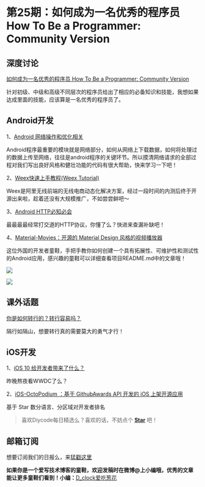 # 第25期：如何成为一名优秀的程序员How To Be a Programmer: Community Version

## 深度讨论

[如何成为一名优秀的程序员 How To Be a Programmer: Community Version](http://diycode.cc/news/259)

针对初级、中级和高级不同层次的程序员给出了相应的必备知识和技能，我想如果达成里面的技能，应该算是一名优秀的程序员了。

## Android开发

1、[Android 网络操作和优化相关](https://mp.weixin.qq.com/s?__biz=MzA3MDMyMjkzNg==&mid=2652261762&idx=1&sn=dd95181222f40e6818d9df26ef31fab6&scene=0&pass_ticket=9%2FMdgGNR%2BcHQFO4rm%2FVr61EvcK4BkZc9Tdb1bNWhlaRbGZLISyBuUC0YH2PdbNHd#rd)

Android程序最重要的模块就是网络部分，如何从网络上下载数据，如何将处理过的数据上传至网络，往往是android程序的关键环节。所以摸清网络请求的全部过程对我们写出良好风格和健壮功能的代码有很大帮助，快来学习一下吧！

2、[Weex快速上手教程(Weex Tutorial)](http://mp.weixin.qq.com/s?__biz=MzA4MjA0MTc4NQ==&mid=504089966&idx=1&sn=4dd5753c1b97a15259e88ee2ee5bf092#rd)

Weex是阿里无线前端的无线电商动态化解决方案，经过一段时间的内测后终于开源出来啦，趁着还没有大规模推广，不如尝尝鲜吧～

3、[Android HTTP必知必会](http://jayfeng.com/2016/01/08/Android%20HTTP%E5%BF%85%E7%9F%A5%E5%BF%85%E4%BC%9A/index.html)

最最最最经常打交道的HTTP协议，你懂了么？快进来查漏补缺吧！

4、[Material-Movies：开源的 Material Design 风格的视频播放器](https://github.com/saulmm/Material-Movies)

这位外国的开发者童鞋，手把手教你如何创建一个具有拓展性、可维护性和测试性的Android应用，感兴趣的童鞋可以详细查看项目README.md中的文章哦！

![](https://camo.githubusercontent.com/cb1a7ead648dd745e5b3e4a2600f24a8dc37bbe7/687474703a2f2f616e64726f636f64652e65732f77702d636f6e74656e742f75706c6f6164732f323031352f30332f66616d696c79322e706e67)

![](https://camo.githubusercontent.com/2ba10e10de55425ed5cee91c329a87902689bf21/687474703a2f2f616e64726f636f64652e65732f77702d636f6e74656e742f75706c6f6164732f323031352f30332f64657461696c46616d696c792d65313432363138303035333231352e706e67)


## 课外话题

[你是如何转行的？转行容易吗？](https://www.zhihu.com/question/28544155)

隔行如隔山，想要转行真的需要莫大的勇气才行！

## iOS开发

1、[iOS 10 给开发者带来了什么？](https://zhuanlan.zhihu.com/p/21348691)

昨晚熬夜看WWDC了么？

2、[iOS-OctoPodium ：基于 GithubAwards API 开发的 iOS 上架开源应用](https://github.com/nunogoncalves/iOS-OctoPodium)

基于 Star 数分语言、分区域对开发者排名

> 喜欢Diycode每日精选么？喜欢的话，不妨点个 **[Star](https://github.com/DiyCodes/code_news)** 吧！

## 邮箱订阅

想要订阅我们的日报么，来[猛戳这里](http://list.qq.com/cgi-bin/qf_invite?id=d469993d2c888e971c0fbb2309c4d84256968386b126b967)

**如果你是一个爱写技术博客的童鞋，欢迎发稿时在微博@上小编哦，优秀的文章能让更多童鞋们看到！小编：**[D_clock爱吃葱花](http://weibo.com/2480694892/profile?rightmod=1&wvr=6&mod=personinfo&is_all=1)
